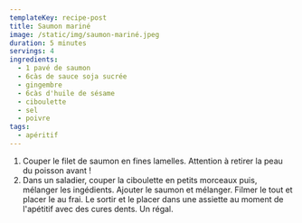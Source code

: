 ```yaml
---
templateKey: recipe-post
title: Saumon mariné
image: /static/img/saumon-mariné.jpeg
duration: 5 minutes
servings: 4
ingredients:
  - 1 pavé de saumon
  - 6càs de sauce soja sucrée
  - gingembre
  - 6càs d'huile de sésame
  - ciboulette
  - sel
  - poivre
tags:
  - apéritif
---
```

1. Couper le filet de saumon en fines lamelles. Attention à retirer la peau du poisson avant !
2. Dans un saladier, couper la ciboulette en petits morceaux puis, mélanger les ingédients. Ajouter le saumon et mélanger. Filmer le tout et placer le au frai. Le sortir et le placer dans une assiette au moment de l'apétitif avec des cures dents. Un régal.